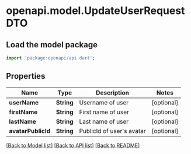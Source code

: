 # openapi.model.UpdateUserRequestDTO

## Load the model package
```dart
import 'package:openapi/api.dart';
```

## Properties
Name | Type | Description | Notes
------------ | ------------- | ------------- | -------------
**userName** | **String** | Username of user | [optional] 
**firstName** | **String** | First name of user | [optional] 
**lastName** | **String** | Last name of user | [optional] 
**avatarPublicId** | **String** | PublicId of user's avatar | [optional] 

[[Back to Model list]](../README.md#documentation-for-models) [[Back to API list]](../README.md#documentation-for-api-endpoints) [[Back to README]](../README.md)


